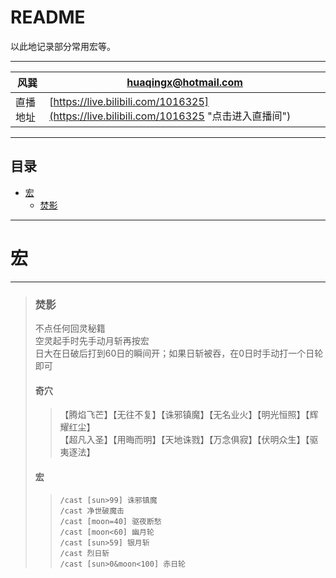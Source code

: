README
===
以此地记录部分常用宏等。

***
|风巽|huaqingx@hotmail.com|
|---|---
|直播地址|[https://live.bilibili.com/1016325](https://live.bilibili.com/1016325 "点击进入直播间")

***
## 目录
* [宏](#宏)
    * [焚影](#焚影)

***
宏
===

***
> ### 焚影
>不点任何回灵秘籍<br>
>空灵起手时先手动月斩再按宏<br>
>日大在日破后打到60日的瞬间开；如果日斩被吞，在0日时手动打一个日轮即可
> #### 奇穴
>>【腾焰飞芒】【无往不复】【诛邪镇魔】【无名业火】【明光恒照】【辉耀红尘】<br>
>>【超凡入圣】【用晦而明】【天地诛戮】【万念俱寂】【伏明众生】【驱夷逐法】<br>
> #### 宏
>> ```
>> /cast [sun>99] 诛邪镇魔
>> /cast 净世破魔击
>> /cast [moon=40] 驱夜断愁
>> /cast [moon<60] 幽月轮
>> /cast [sun>59] 银月斩
>> /cast 烈日斩
>> /cast [sun>0&moon<100] 赤日轮
>> ```